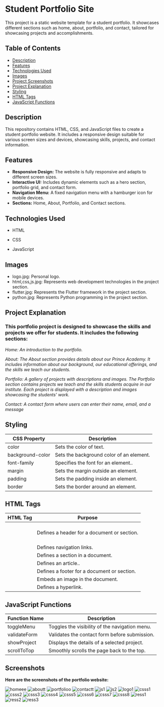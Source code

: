 # Student Portfolio Site

This project is a static website template for a student portfolio. It showcases different sections such as home, about, portfolio, and contact, tailored for showcasing projects and accomplishments.

## Table of Contents

- [Description](#Description)
- [Features](#features)
- [Technologies Used](#technologies-used)
- [Images](#Images)
- [Project Screenshots](#project-screenshots)
- [Project Explanation ](#project-explanation)
- [Styling](#Styling)
- [HTML Tags](#HTMLTags)
- [JavaScript Functions](#JavaScriptFunctions)

## Description

This repository contains HTML, CSS, and JavaScript files to create a student portfolio website. It includes a responsive design suitable for various screen sizes and devices, showcasing skills, projects, and contact information.

## Features

- **Responsive Design:** The website is fully responsive and adapts to different screen sizes.
- **Interactive UI:** Includes dynamic elements such as a hero section, portfolio grid, and contact form.
- **Navigation Menu:** A fixed navigation menu with a hamburger icon for mobile devices.
- **Sections:** Home, About, Portfolio, and Contact sections.

 
## Technologies Used
+ HTML
- CSS
* JavaScript

## Images

* logo.jpg: Personal logo.
* html,css,js.jpg: Represents web development technologies in the project section.
* flutter.jpg: Represents the Flutter framework in the project section.
* python.jpg: Represents Python programming in the project section.

## Project Explanation

### This portfolio project is designed to showcase the skills and projects we offer for students. It includes the following sections:

*Home: An introduction to the portfolio.*

*About: The About section provides details about our Prince Academy. It includes information about our background, our educational offerings, and the skills we teach our students.*

*Portfolio: A gallery of projects with descriptions and images. The Portfolio section contains projects we teach and the skills students acquire in our institute. Each project is displayed with a description and images showcasing the students' work.*

*Contact: A contact form where users can enter their name, email, and a message*

## Styling

| CSS Property | Description |
| ------ | ----------- |
| color   | 	Sets the color of text. |
| background-color| Sets the background color of an element.|
| font-family| Specifies the font for an element.. |
| margin| Sets the margin outside an element. |
| padding| Sets the padding inside an element. |
| border| Sets the border around an element.|

## HTML Tags

| HTML Tag | Purpose |
| ------ | ----------- |
| <header>   | Defines a header for a document or section.	|
| <nav>| Defines navigation links.|
| <section>| Defines a section in a document. |
| <article>|Defines an article.. |
| <footer>| 	Defines a footer for a document or section.|
| <img>| Embeds an image in the document.|
| <a>| Defines a hyperlink.|

## JavaScript Functions

| Function Name | Description |
| ------ | ----------- |
| toggleMenu   | 	Toggles the visibility of the navigation menu.	|
| validateForm| 	Validates the contact form before submission.|
| showProject| 	Displays the details of a selected project. |
| scrollToTop | Smoothly scrolls the page back to the top. |

## Screenshots

**Here are the screenshots of the portfolio website:**

![homeee](https://github.com/swethasundar009/student-portfolio-website/assets/173354268/9c196681-393f-49af-9e7e-3ee07825d71e)
![aboutt](https://github.com/swethasundar009/student-portfolio-website/assets/173354268/d5109559-329a-4b03-be1f-d46595b7064d)
![portfolioo](https://github.com/swethasundar009/student-portfolio-website/assets/173354268/ef749c8a-18bf-4dd1-8926-7eeaba05011f)
![contactt](https://github.com/swethasundar009/student-portfolio-website/assets/173354268/24304903-149d-4541-a65b-59242790c374)
![js1](https://github.com/swethasundar009/student-portfolio-website/assets/173354268/3264b92c-9fad-42fc-a6e6-f26f7b8b52f1)
![js2](https://github.com/swethasundar009/student-portfolio-website/assets/173354268/fa323436-f13a-4390-be43-007e0c4bed19)
![logo1](https://github.com/swethasundar009/student-portfolio-website/assets/173354268/2c1425f7-d379-479d-bf45-cb7e584fc29d)
![csss1](https://github.com/swethasundar009/student-portfolio-website/assets/173354268/29d1106f-dea9-44bd-b40f-1d1be4412493)
![csss2](https://github.com/swethasundar009/student-portfolio-website/assets/173354268/4a1583b6-286a-4888-b328-ba13c9d4de7d)
![csss3](https://github.com/swethasundar009/student-portfolio-website/assets/173354268/908b0359-ff76-4254-88c9-f0b6dfbd4791)
![csss4](https://github.com/swethasundar009/student-portfolio-website/assets/173354268/dace0f9c-4478-492c-a076-9c5c8b33b1f6)
![csss5](https://github.com/swethasundar009/student-portfolio-website/assets/173354268/a08e6cd5-6149-43b4-a65b-dcd8350ff74e)
![csss6](https://github.com/swethasundar009/student-portfolio-website/assets/173354268/ce5d834f-06ab-493d-94c1-fc92f4d564e3)
![csss7](https://github.com/swethasundar009/student-portfolio-website/assets/173354268/2635f1d5-7d2d-4db0-8a0f-44cc8f54f44f)
![csss8](https://github.com/swethasundar009/student-portfolio-website/assets/173354268/9745bce9-0e86-4edb-9e88-39b0c3a8a01e)
![ress1](https://github.com/swethasundar009/student-portfolio-website/assets/173354268/38d28bb0-0560-4c12-991a-9e4c55c78fb5)
![ress2](https://github.com/swethasundar009/student-portfolio-website/assets/173354268/62099a4f-82a4-4388-8b0c-07977538432e)
![ress3](https://github.com/swethasundar009/student-portfolio-website/assets/173354268/9428340f-5fb8-48df-8f24-8221b8ee36df)




	
	
	








